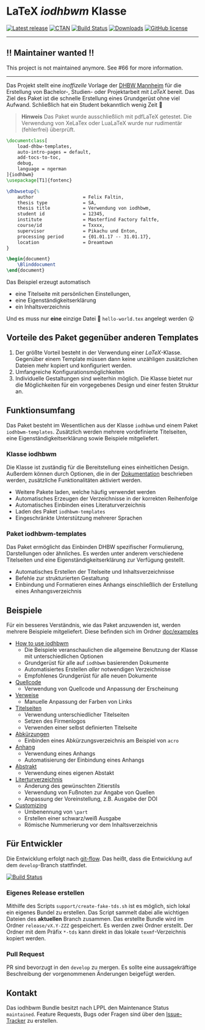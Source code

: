 # LaTeX _iodhbwm_ Klasse

[![Latest
release](https://img.shields.io/github/release/faltfe/iodhbwm.svg?style=flat-square)](https://github.com/faltfe/iodhbwm/releases)
[![CTAN](https://img.shields.io/ctan/v/iodhbwm.svg)](https://www.ctan.org/pkg/iodhbwm)
[![Build Status](https://img.shields.io/travis/faltfe/iodhbwm/master.svg?style=flat-square)](https://travis-ci.org/faltfe/iodhbwm)
[![Downloads](https://img.shields.io/github/downloads/faltfe/iodhbwm/total.svg?style=flat-square)](https://github.com/faltfe/iodhbwm/releases)
[![GitHub license](https://img.shields.io/github/license/faltfe/iodhbwm.svg?style=flat-square)](https://github.com/faltfe/iodhbwm/blob/master/LICENSE)

---

## :bangbang: Maintainer wanted :bangbang:

This project is not maintained anymore. See #66 for more information.

---

Das Projekt stellt eine _inoffizelle_ Vorlage der [DHBW Mannheim](http://www.dhbw-mannheim.de) für
die Erstellung von Bachelor-, Studien- oder Projektarbeit mit _LaTeX_ bereit. Das Ziel des Paket ist
die schnelle Erstellung eines Grundgerüst ohne viel Aufwand. Schließlich hat ein Student bekanntlich
wenig Zeit :beer:

> **Hinweis** Das Paket wurde ausschließlich mit pdfLaTeX getestet. Die Verwendung von XeLaTex oder
> LuaLaTeX wurde nur rudimentär (fehlerfrei) überprüft.

```LaTeX
\documentclass[
    load-dhbw-templates,
    auto-intro-pages = default,
    add-tocs-to-toc,
    debug,
    language = ngerman
]{iodhbwm}
\usepackage[T1]{fontenc}

\dhbwsetup{%
    author                  = Felix Faltin,
    thesis type             = SA,
    thesis title            = Verwendung von iodhbwm,
    student id              = 12345,
    institute               = Masterfind Factory faltfe,
    course/id               = Txxxx,
    supervisor              = Pikachu und Enton,
    processing period       = {01.01.17 -- 31.01.17},
    location                = Dreamtown
}

\begin{document}
    \Blinddocument
\end{document}
```

Das Beispiel erzeugt automatisch

- eine Titelseite mit persönlichen Einstellungen,
- eine Eigenständigkeitserklärung
- ein Inhaltsverzeichnis

Und es muss nur **eine** einzige Datei :pencil: `hello-world.tex` angelegt werden :open_mouth:

## Vorteile des Paket gegenüber anderen Templates

1. Der größte Vorteil besteht in der Verwendung einer _LaTeX_-Klasse. Gegenüber einem Template
   müssen dann keine unzähligen zusätzlichen Dateien mehr kopiert und konfiguriert werden.
2. Umfangreiche Konfigurationsmöglichkeiten
3. Individuelle Gestaltungen sind weiterhin möglich. Die Klasse bietet nur die Möglichkeiten für ein
   vorgegebenes Design und einer festen Struktur an.

## Funktionsumfang

Das Paket besteht im Wesentlichen aus der Klasse `iodhbwm` und einem Paket `iodhbwm-templates`.
Zusätzlich werden mehrere vordefinierte Titelseiten, eine Eigenständigkeitserklärung sowie Beispiele
mitgeliefert.

### Klasse iodhbwm

Die Klasse ist zuständig für die Bereitstellung eines einheitlichen Design. Außerdem können durch
Optionen, die in der [Dokumentation](doc/iodhbwm.pdf) beschrieben werden, zusätzliche
Funktionalitäten aktiviert werden.

- Weitere Pakete laden, welche häufig verwendet werden
- Automatisches Erzeugen der Verzeichnisse in der korrekten Reihenfolge
- Automatisches Einbinden eines Literaturverzeichnis
- Laden des Paket `iodhbwm-templates`
- Eingeschränkte Unterstützung mehrerer Sprachen

### Paket iodhbwm-templates

Das Paket ermöglicht das Einbinden DHBW spezifischer Formulierung, Darstellungen oder ähnliches. Es
werden unter anderem verschiedene Titelseiten und eine Eigenständigkeitserklärung zur Verfügung
gestellt.

- Automatisches Erstellen der Titelseite und Inhaltsverzeichnisse
- Befehle zur strukturierten Gestaltung
- Einbindung und Formatieren eines Anhangs einschließlich der Erstellung eines Anhangsverzeichnis

## Beispiele

Für ein besseres Verständnis, wie das Paket anzuwenden ist, werden mehrere Beispiele mitgeliefert.
Diese befinden sich im Ordner [doc/examples](doc/examples)

- [How to use iodhbwm](doc/examples/how-to-use-iodhbwm)
  - Die Beispiele veranschaulichen die allgemeine Benutzung der Klasse mit unterschiedlichen Optionen
  - Grundgerüst für alle auf `iodhbwm` basierenden Dokumente
  - Automatisiertes Erstellen _aller_ notwendigen Verzeichnisse
  - Empfohlenes Grundgerüst für alle neuen Dokumente
- [Quellcode](doc/examples/listings)
  - Verwendung von Quellcode und Anpassung der Erscheinung
- [Verweise](doc/examples/references)
  - Manuelle Anpassung der Farben von Links
- [Titelseiten](doc/examples/titlepages)
  - Verwendung unterschiedlicher Titelseiten
  - Setzen des Firmenlogos
  - Verwenden einer selbst definierten Titelseite
- [Abkürzungen](doc/examples/acronyms)
  - Einbinden eines Abkürzungsverzeichnis am Beispiel von `acro`
- [Anhang](doc/examples/appendix)
  - Verwendung eines Anhangs
  - Automatisierung der Einbindung eines Anhangs
- [Abstrakt](doc/examples/abstract)
  - Verwendung eines eigenen Abstakt
- [Literturverzeichnis](doc/examples/bibliography)
  - Änderung des gewünschten Zitierstils
  - Verwendung von Fußnoten zur Angabe von Quellen
  - Anpassung der Voreinstellung, z.B. Ausgabe der DOI
- [Customizing](doc/examples/customizing)
  - Umbenennung von `\part`
  - Erstellen einer schwarz/weiß Ausgabe
  - Römische Nummerierung vor dem Inhaltsverzeichnis

## Für Entwickler

Die Entwicklung erfolgt nach [git-flow](https://danielkummer.github.io/git-flow-cheatsheet/). Das
heißt, dass die Entwicklung auf dem `develop`-Branch stattfindet.

[![Build Status](https://img.shields.io/travis/faltfe/iodhbwm/develop.svg?style=flat-square)](https://travis-ci.org/faltfe/iodhbwm)

### Eigenes Release erstellen

Mithilfe des Scripts `support/create-fake-tds.sh` ist es möglich, sich lokal ein eigenes Bundel zu
erstellen. Das Script sammelt dabei alle wichtigen Dateien des **aktuellen** Branch zusammen. Das
erstellte Bundle wird im Ordner `release/vX.Y-ZZZ` gespeichert. Es werden zwei Ordner erstellt. Der
Ordner mit dem Präfix `*-tds` kann direkt in das lokale `texmf`-Verzeichnis kopiert werden.

### Pull Request

PR sind bevorzugt in den `develop` zu mergen. Es sollte eine aussagekräftige Beschreibung der
vorgenommenen Änderungen beigefügt werden.

## Kontakt

Das iodhbwm Bundle besitzt nach LPPL den Maintenance Status `maintained`. Feature Requests, Bugs
oder Fragen sind über den [Issue-Tracker](https://github.com/faltfe/iodhbwm/issues) zu erstellen.
